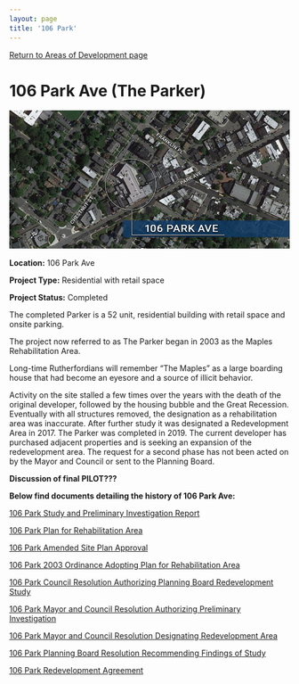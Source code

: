 ```yaml
---
layout: page
title: '106 Park'
---
```


[Return to Areas of Development page](/community-development/areas-of-redevelopment/)

# 106 Park Ave (The Parker)

![Map of 106 Park Ave](106map.jpg)

**Location:** 106 Park Ave

**Project Type:** Residential with retail space

**Project Status:** Completed

The completed Parker is a 52 unit, residential building with retail space and onsite parking.

The project now referred to as The Parker began in 2003 as the Maples Rehabilitation Area. 

Long-time Rutherfordians will remember “The Maples” as a large boarding house that had become an eyesore and a source of illicit behavior.

Activity on the site stalled a few times over the years with the death of the original developer, followed by the housing bubble and the Great Recession. Eventually with all structures removed, the designation as a rehabilitation area was inaccurate. After further study it was designated a Redevelopment Area in 2017. The Parker was completed in 2019. The current developer has purchased adjacent properties and is seeking an expansion of the redevelopment area. The request for a second phase has not been acted on by the Mayor and Council or sent to the Planning Board. 

**Discussion of final PILOT???**


**Below find documents detailing the history of 106 Park Ave:**

[106 Park Study and Preliminary Investigation Report](https://storage.googleapis.com/static.rutherford-nj.com/community-development/106%20park/106%20Park%20Redevelopment%20Study%20and%20Preliminary%20Investigation%20Report.pdf)

[106 Park Plan for Rehabilitation Area](https://storage.googleapis.com/static.rutherford-nj.com/community-development/106%20park/106%20Park_The%20Maples_2003%20Plan%20for%20Rehabilitation%20Area.pdf)

[106 Park Amended Site Plan Approval](https://storage.googleapis.com/static.rutherford-nj.com/community-development/106%20park/106%20Park_Vango%20PB%20reso_%20Amended%20Site%20Plan%20Approval.pdf)

[106 Park 2003 Ordinance Adopting Plan for Rehabilitation Area](https://storage.googleapis.com/static.rutherford-nj.com/community-development/106%20park/2003%20Ordinance%20Adopting%20Plan%20for%20Rehabilitation%20Area.pdf)

[106 Park Council Resolution Authorizing Planning Board Redevelopment Study](https://storage.googleapis.com/static.rutherford-nj.com/community-development/106%20park/Council%20Resolution%20Authorizing%20PB%20to%20do%20Redevelopment%20Study.pdf)

[106 Park Mayor and Council Resolution Authorizing Preliminary Investigation](https://storage.googleapis.com/static.rutherford-nj.com/community-development/106%20park/M%26C%20Resolution%20Authorizing%20PB%20Preliminary%20Investigation.pdf)

[106 Park Mayor and Council Resolution Designating Redevelopment Area](https://storage.googleapis.com/static.rutherford-nj.com/community-development/106%20park/M%26C%20resolution%20designating%20Redevelopment%20Area.pdf)

[106 Park Planning Board Resolution Recommending Findings of Study](https://storage.googleapis.com/static.rutherford-nj.com/community-development/106%20park/PB%20Reso%20recommending%20findings%20of%20RD%20Study.pdf)

[106 Park Redevelopment Agreement](https://storage.googleapis.com/static.rutherford-nj.com/community-development/106%20park/RDA%20106%20Park%20Ave.%20Rutherford.pdf)




